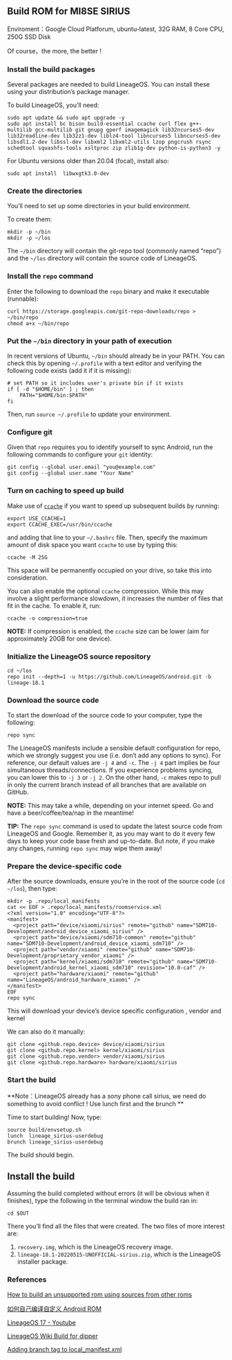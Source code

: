 ## Build ROM for MI8SE SIRIUS

Enviroment：Google Cloud Platforum, ubuntu-latest, 32G RAM, 8 Core CPU, 250G SSD Disk

Of course，the more, the better !

### Install the build packages

Several packages are needed to build LineageOS. You can install these using your distribution’s package manager.

To build LineageOS, you’ll need:

```
sudo apt update && sudo apt upgrade -y
sudo apt install bc bison build-essential ccache curl flex g++-multilib gcc-multilib git gnupg gperf imagemagick lib32ncurses5-dev lib32readline-dev lib32z1-dev liblz4-tool libncurses5 libncurses5-dev libsdl1.2-dev libssl-dev libxml2 libxml2-utils lzop pngcrush rsync schedtool squashfs-tools xsltproc zip zlib1g-dev python-is-python3 -y
```

For Ubuntu versions older than 20.04 (focal), install also:

```
sudo apt install  libwxgtk3.0-dev
```

### Create the directories

You’ll need to set up some directories in your build environment.

To create them:

```
mkdir -p ~/bin
mkdir -p ~/los
```

The `~/bin` directory will contain the git-repo tool (commonly named “repo”) and the `~/los` directory will contain the source code of LineageOS.

### Install the `repo` command

Enter the following to download the `repo` binary and make it executable (runnable):

```
curl https://storage.googleapis.com/git-repo-downloads/repo > ~/bin/repo
chmod a+x ~/bin/repo
```

### Put the `~/bin` directory in your path of execution

In recent versions of Ubuntu, `~/bin` should already be in your PATH. You can check this by opening `~/.profile` with a text editor and verifying the following code exists (add it if it is missing):

```
# set PATH so it includes user's private bin if it exists
if [ -d "$HOME/bin" ] ; then
    PATH="$HOME/bin:$PATH"
fi
```

Then, run `source ~/.profile` to update your environment.

### Configure git

Given that `repo` requires you to identify yourself to sync Android, run the following commands to configure your `git` identity:

```
git config --global user.email "you@example.com"
git config --global user.name "Your Name"
```

### Turn on caching to speed up build

Make use of [`ccache`](https://ccache.samba.org/) if you want to speed up subsequent builds by running:

```
export USE_CCACHE=1
export CCACHE_EXEC=/usr/bin/ccache
```

and adding that line to your `~/.bashrc` file. Then, specify the maximum amount of disk space you want `ccache` to use by typing this:

```
ccache -M 25G
```

This space will be permanently occupied on your drive, so take this into consideration.

You can also enable the optional `ccache` compression. While this may involve a slight performance slowdown, it increases the number of files that fit in the cache. To enable it, run:

```
ccache -o compression=true
```

**NOTE:** If compression is enabled, the `ccache` size can be lower (aim for approximately 20GB for one device).

### Initialize the LineageOS source repository

```
cd ~/los
repo init --depth=1 -u https://github.com/LineageOS/android.git -b lineage-18.1
```

### Download the source code

To start the download of the source code to your computer, type the following:

```
repo sync
```

The LineageOS manifests include a sensible default configuration for repo, which we strongly suggest you use (i.e. don’t add any options to sync). For reference, our default values are `-j 4` and `-c`. The `-j 4` part implies be four simultaneous threads/connections. If you experience problems syncing, you can lower this to `-j 3` or `-j 2`. On the other hand, `-c` makes repo to pull in only the current branch instead of all branches that are available on GitHub.

**NOTE:** This may take a while, depending on your internet speed. Go and have a beer/coffee/tea/nap in the meantime!

**TIP:** The `repo sync` command is used to update the latest source code from LineageOS and Google. Remember it, as you may want to do it every few days to keep your code base fresh and up-to-date. But note, if you make any changes, running `repo sync` may wipe them away!

### Prepare the device-specific code

After the source downloads, ensure you’re in the root of the source code (`cd ~/los`), then type:

```
mkdir -p .repo/local_manifests
cat << EOF > .repo/local_manifests/roomservice.xml
<?xml version="1.0" encoding="UTF-8"?>
<manifest>
  <project path="device/xiaomi/sirius" remote="github" name="SDM710-Development/android_device_xiaomi_sirius" />
  <project path="device/xiaomi/sdm710-common" remote="github" name="SDM710-Development/android_device_xiaomi_sdm710" />
  <project path="vendor/xiaomi" remote="github" name="SDM710-Development/proprietary_vendor_xiaomi" />
  <project path="kernel/xiaomi/sdm710" remote="github" name="SDM710-Development/android_kernel_xiaomi_sdm710" revision="10.0-caf" />
  <project path="hardware/xiaomi" remote="github" name="LineageOS/android_hardware_xiaomi" />
</manifest>                                                                            EOF
repo sync
```

This will download your device’s device specific configuration , vendor and kernel 

We can also do it manually:

```
git clone <github.repo.device> device/xiaomi/sirius
git clone <github.repo.kernel> kernel/xiaomi/sirius
git clone <github.repo.vendor> vendor/xiaomi/sirius
git clone <github.repo.hardware> hardware/xiaomi/sirius
```

### Start the build

**Note：LineageOS already has a sony phone call sirius, we need do something to avoid conflict !  Use lunch first and the brunch **

Time to start building! Now, type:

```
source build/envsetup.sh
lunch  lineage_sirius-userdebug
brunch lineage_sirius-userdebug
```

The build should begin.

## Install the build

Assuming the build completed without errors (it will be obvious when it finishes), type the following in the terminal window the build ran in:

```
cd $OUT
```

There you’ll find all the files that were created. The two files of more interest are:

1. `recovery.img`, which is the LineageOS recovery image.
2. `lineage-18.1-20220515-UNOFFICIAL-sirius.zip`, which is the LineageOS installer package.

### References

[How to build an unsupported rom using sources from other roms](https://forum.xda-developers.com/t/guide-how-to-build-an-unsupported-rom-using-sources-from-other-roms.3844972/)

[如何自己编译自定义 Android ROM](https://blog.779.moe/archives/3/)

[LineageOS 17 - Youtube](https://www.youtube.com/playlist?list=PLRJ9-cX1yE1nTL6cuJszmdJOAS2918mrh)

[LineageOS Wiki Build for dipper](https://wiki.lineageos.org/devices/dipper/build)

[Adding branch tag to local_manifest.xml](https://forum.xda-developers.com/t/q-adding-branch-tag-to-local_manifest-xml.3766237/)
